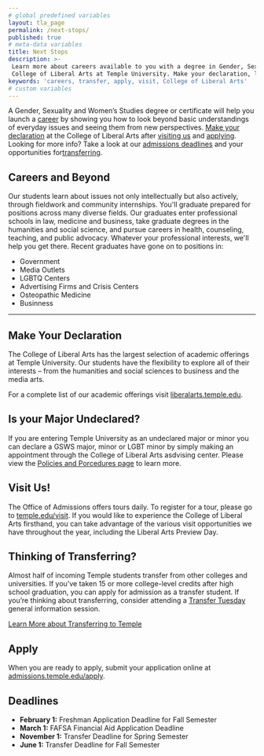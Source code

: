 ```yaml
---
# global predefined variables
layout: tla_page
permalink: /next-stops/
published: true
# meta-data variables
title: Next Stops
description: >-
 Learn more about careers available to you with a degree in Gender, Sexuality, and Women’s Studies from the 
 College of Liberal Arts at Temple University. Make your declaration, learn about transfer options, visit us, and apply!
keywords: 'careers, transfer, apply, visit, College of Liberal Arts'
# custom variables
---
```

A Gender, Sexuality and Women’s Studies degree or certificate will help you launch a [career](#careers-and-beyond) by showing you how to look beyond basic understandings of everyday issues and seeing them from new perspectives. [Make your declaration](#make-your-declaration) at the College of Liberal Arts after [visiting us](#visit-us) and [applying](#apply). Looking for more info? Take a look at our [admissions deadlines](#deadlines) and your opportunities for[transferring](#thinking-of-transferring).

## Careers and Beyond
Our students learn about issues not only intellectually but also actively, through fieldwork and community internships. You'll graduate prepared for positions across many diverse fields. Our graduates enter professional schools in law, medicine and business, take graduate degrees in the humanities and social science, and pursue careers in health, counseling, teaching, and public advocacy. Whatever your professional interests, we'll help you get there. Recent graduates have gone on to positions in:
- Government
- Media Outlets
- LGBTQ Centers
- Advertising Firms and Crisis Centers
- Osteopathic Medicine
- Businness

___

## Make Your Declaration
The College of Liberal Arts has the largest selection of academic offerings at Temple University. Our students have the flexibility to explore all of their interests – from the humanities and social sciences to business and the media arts.

For a complete list of our academic offerings visit [liberalarts.temple.edu](http://liberalarts.temple.edu).

## Is your Major Undeclared?
If you are entering Temple University as an undeclared major or minor you can declare a GSWS major, minor or LGBT minor by simply making an appointment through the College of Liberal Arts asdvising center. Please view the [Policies and Porcedures page](https://liberalarts.temple.edu/advising/academic-advising/policies-and-procedures) to learn more. 

## Visit Us!
The Office of Admissions offers tours daily. To register for a tour, please go to [temple.edu/visit](http://admissions.temple.edu/visit). If you would like to experience the College of Liberal Arts firsthand, you can take advantage of the various visit opportunities we have throughout the year, including the Liberal Arts Preview Day.

## Thinking of Transferring?
Almost half of incoming Temple students transfer from other colleges and universities. If you’ve taken 15 or more college-level credits after high school graduation, you can apply for admission as a transfer student. If you’re thinking about transferring, consider attending a [Transfer Tuesday](http://admissions.temple.edu/visit/transfer-tuesday) general information session.

[Learn More about Transferring to Temple](http://admissions.temple.edu/visit/transfer-tuesday)

## Apply
When you are ready to apply, submit your application online at [admissions.temple.edu/apply](http://admissions.temple.edu/apply).

## Deadlines

- **February 1:** Freshman Application Deadline for Fall Semester
- **March 1:** FAFSA Financial Aid Application Deadline
- **November 1:** Transfer Deadline for Spring Semester
- **June 1:** Transfer Deadline for Fall Semester
